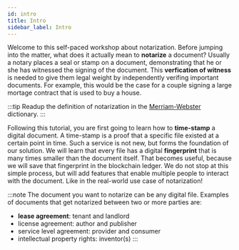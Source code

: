 ```yaml
---
id: intro
title: Intro
sidebar_label: Intro
---
```


Welcome to this self-paced workshop about notarization. Before jumping into the matter, what does it actually mean to **notarize** a document? Usually a notary places a seal or stamp on a document, demonstrating that he or she has witnessed the signing of the document. This **verfication of witness** is needed to give them legal weight by independently verifing important documents. For example, this would be the case for a couple signing a large mortage contract that is used to buy a house. 

:::tip
Readup the definition of notarization in the [Merriam-Webster](https://www.merriam-webster.com/dictionary/notarize) dictionary.
:::

Following this tutorial, you are first going to learn how to **time-stamp** a digital document. A time-stamp is a proof that a specific file existed at a certain point in time. Such a service is not new, but forms the foundation of our solution. We will learn that every file has a digital **fingerprint** that is many times smaller than the document itself. That becomes useful, because we will save that fingerprint in the blockchain ledger. We do not stop at this simple process, but will add features that enable multiple people to interact with the document. Like in the real-world use case of notarization!


:::note
The document you want to notarize can be any digital file. Examples of documents that get notarized between two or more parties are: 
- **lease agreement**: tenant and landlord
- license agreement: author and publisher
- service level agreement: provider and consumer
- intellectual property rights: inventor(s)
:::
